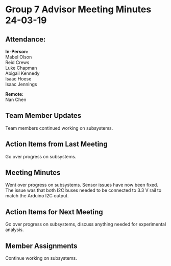 # Group 7 Advisor Meeting Minutes 24-03-19

## Attendance:

**In-Person:**\
Mabel Olson\
Reid Crews\
Luke Chapman\
Abigail Kennedy\
Isaac Hoese\
Isaac Jennings

**Remote:**\
Nan Chen

## Team Member Updates

Team members continued working on subsystems.

## Action Items from Last Meeting

Go over progress on subsystems.

## Meeting Minutes

Went over progress on subsystems. Sensor issues have now been fixed. The issue was that both I2C buses needed to be connected to 3.3 V rail to match the Arduino I2C output.

## Action Items for Next Meeting

Go over progress on subsystems, discuss anything needed for experimental analysis.

## Member Assignments

Continue working on subsystems.